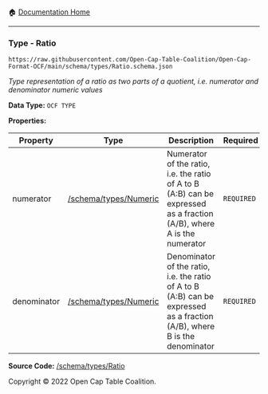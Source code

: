 :house: [Documentation Home](../../home/xudiera/code/README.md)

---

### Type - Ratio

`https://raw.githubusercontent.com/Open-Cap-Table-Coalition/Open-Cap-Format-OCF/main/schema/types/Ratio.schema.json`

_Type representation of a ratio as two parts of a quotient, i.e. numerator and denominator numeric values_

**Data Type:** `OCF TYPE`

**Properties:**

| Property    | Type                                 | Description                                                                                                               | Required   |
| ----------- | ------------------------------------ | ------------------------------------------------------------------------------------------------------------------------- | ---------- |
| numerator   | [/schema/types/Numeric](/Numeric.md) | Numerator of the ratio, i.e. the ratio of A to B (A:B) can be expressed as a fraction (A/B), where A is the numerator     | `REQUIRED` |
| denominator | [/schema/types/Numeric](/Numeric.md) | Denominator of the ratio, i.e. the ratio of A to B (A:B) can be expressed as a fraction (A/B), where B is the denominator | `REQUIRED` |

**Source Code:** [/schema/types/Ratio](../../../../../../../../schema/types/Ratio.schema.json)

Copyright © 2022 Open Cap Table Coalition.
